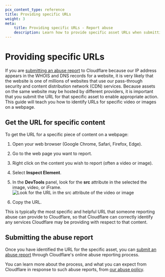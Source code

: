 ```yaml
---
pcx_content_type: reference
title: Providing specific URLs
weight: 3
meta:
    title: Providing specific URLs - Report abuse
    description: Learn how to provide specific asset URLs when submitting an abuse report.
---
```


# Providing specific URLs

If you are [submitting an abuse report](https://abuse.cloudflare.com) to Cloudflare because our IP address appears in the WHOIS and DNS records for a website, it is very likely that the website is one of millions of websites that use our pass-through security and content distribution network (CDN) services. Because assets on the same website may be hosted by different providers, it is important that you submit the URL for that specific asset to enable appropriate action. This guide will teach you how to identify URLs for specific video or images on a webpage.

## Get the URL for specific content

To get the URL for a specific piece of content on a webpage:

1. Open your web browser (Google Chrome, Safari, Firefox, Edge).
2. Go to the web page you want to report.
3. Right click on the content you wish to report (often a video or image).
4. Select **Inspect Element**.
5. In the **DevTools** panel, look for the **src** attribute in the selected the image, video, or iFrame.
    ![Look for the URL in the src attribute of the video or image](/images/fundamentals/get-started/identify-url.png)

6. Copy the URL.

This is typically the most specific and helpful URL that someone reporting abuse can provide to Cloudflare, so that Cloudflare can correctly identify any services Cloudflare may be providing with respect to that content. 

## Submitting the abuse report

Once you have identified the URL for the specific asset, you can [submit an abuse report](https://abuse.cloudflare.com) through Cloudflare's online abuse reporting process. 

You can learn more about the process, and what you can expect from Cloudflare in response to such abuse reports, from [our abuse policy](https://www.cloudflare.com/trust-hub/reporting-abuse/).
